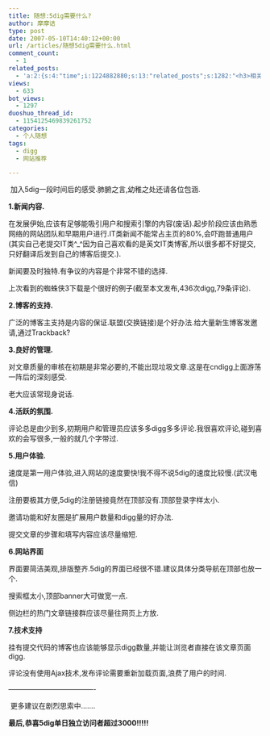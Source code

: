 ```yaml
---
title: 随想:5dig需要什么?
author: 摩摩诘
type: post
date: 2007-05-10T14:40:12+00:00
url: /articles/随想5dig需要什么.html
comment_count:
  - 1
related_posts:
  - 'a:2:{s:4:"time";i:1224882880;s:13:"related_posts";s:1282:"<h3>相关日志</h3><ul class="related_post"><li><a href="http://www.digglife.cn/articles/down-or-just-me.html" title="测试工具:网站到底挂了没?">测试工具:网站到底挂了没?</a></li><li><a href="http://www.digglife.cn/articles/text2mp3-vozme.html" title="vozME,将输入的文字在线转换成MP3">vozME,将输入的文字在线转换成MP3</a></li><li><a href="http://www.digglife.cn/articles/digg-new-design.html" title="Digg.com全新设计粉墨登场">Digg.com全新设计粉墨登场</a></li><li><a href="http://www.digglife.cn/articles/yo2-start-charging-digbuzz-new-domain.html" title="优博网试水收费,我挖网更换域名">优博网试水收费,我挖网更换域名</a></li><li><a href="http://www.digglife.cn/articles/joke-of-digg-com.html" title="Digg.com的国际玩笑!超级旧闻+乳摸登上首页">Digg.com的国际玩笑!超级旧闻+乳摸登上首页</a></li><li><a href="http://www.digglife.cn/articles/9-websites-you-can-get-free-icons.html" title="9个免费图标下载网站">9个免费图标下载网站</a></li><li><a href="http://www.digglife.cn/articles/earning_money_with_advertlets.html" title="博客盈利:通过Advertlets给你的博客带来盈利">博客盈利:通过Advertlets给你的博客带来盈利</a></li></ul>";}'
views:
  - 633
bot_views:
  - 1297
duoshuo_thread_id:
  - 1154125469839261752
categories:
  - 个人随想
tags:
  - digg
  - 网站推荐

---
```

 加入5dig一段时间后的感受.肺腑之言,幼稚之处还请各位包涵.

**1.新闻内容.**

在发展伊始,应该有足够能吸引用户和搜索引擎的内容(废话).起步阶段应该由熟悉网络的网站团队和早期用户进行.IT类新闻不能常占主页的80%,会吓跑普通用户(其实自己老提交IT类^_^因为自己喜欢看的是英文IT类博客,所以很多都不好提交,只好翻译后发到自己的博客后提交.).

新闻要及时独特.有争议的内容是个非常不错的选择.

上次看到的蜘蛛侠3下载是个很好的例子(截至本文发布,436次digg,79条评论).

**2.博客的支持.**

广泛的博客主支持是内容的保证.联盟(交换链接)是个好办法.给大量新生博客发邀请,通过Trackback?

**3.良好的管理.**

对文章质量的审核在初期是非常必要的,不能出现垃圾文章.这是在cndigg上面游荡一阵后的深刻感受.

老大应该常现身说话.

**4.活跃的氛围.**

评论总是由少到多,初期用户和管理员应该多多digg多多评论.我很喜欢评论,碰到喜欢的会写很多,一般的就几个字带过.

**5.用户体验.**

速度是第一用户体验,进入网站的速度要快!我不得不说5dig的速度比较慢.(武汉电信)

注册要极其方便,5dig的注册链接竟然在顶部没有.顶部登录字样太小.

邀请功能和好友圈是扩展用户数量和digg量的好办法.

提交文章的步骤和填写内容应该尽量缩短.

**6.网站界面**

界面要简洁美观,排版整齐.5dig的界面已经很不错.建议具体分类导航在顶部也放一个.

搜索框太小,顶部banner大可做宽一点.

侧边栏的热门文章链接群应该尽量往网页上方放.

**7.技术支持**

挂有提交代码的博客也应该能够显示digg数量,并能让浏览者直接在该文章页面digg.

评论没有使用Ajax技术,发布评论需要重新加载页面,浪费了用户的时间.

&#8212;&#8212;&#8212;&#8212;&#8212;&#8212;&#8212;&#8212;&#8212;&#8212;&#8212;&#8212;-

 更多建议在剧烈思索中&#8230;&#8230;.

**最后,恭喜5dig单日独立访问者超过3000!!!!!**